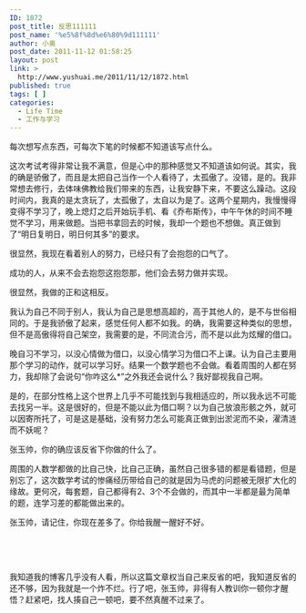 ```yaml
---
ID: 1872
post_title: 反思111111
post_name: '%e5%8f%8d%e6%80%9d111111'
author: 小奥
post_date: 2011-11-12 01:58:25
layout: post
link: >
  http://www.yushuai.me/2011/11/12/1872.html
published: true
tags: [ ]
categories:
  - Life Time
  - 工作与学习
---
```

每次想写点东西，可每次下笔的时候都不知道该写点什么。

这次考试考得非常让我不满意，但是心中的那种感觉又不知道该如何说。其实，我的确是骄傲了，而且是太把自己当作一个人看待了，太孤傲了。没错，是的。我非常想去修行，去体味佛教给我们带来的东西，让我安静下来，不要这么躁动。这段时间内，我真的是太贪玩了，太孤傲了，太自以为是了。这两个星期内，我慢慢得变得不学习了，晚上熄灯之后开始玩手机、看《乔布斯传》，中午午休的时间不睡觉不学习，用来做题。当把书拿回去的时候，我却一个题也不想做。真正做到了“明日复明日，明日何其多”的要求。<!--more-->

很显然，我现在看着别人的努力，已经只有了会抱怨的口气了。

成功的人，从来不会去抱怨这抱怨那，他们会去努力做并实现。

很显然，我做的正和这相反。

我认为自己不同于别人，我认为自己是思想高超的，高于其他人的，是不与世俗相同的。于是我骄傲了起来，感觉任何人都不如我。的确，我需要这种类似的思想，但不是高傲得将自己架空，我需要的是，不同流合污，而不是以此为炫耀的借口。

晚自习不学习，以没心情做为借口，以没心情学习为借口不上课。认为自己主要用那个学习的动作，就可以学习好。结果一个数学题也不会做。看着周围的人都在努力，我却除了会说句“你咋这么*”之外我还会说什么？我好鄙视我自己啊。

是的，在部分性格上这个世界上几乎不可能找到与我相适应的，所以我永远不可能去找另一半。这是很好的，但是不能以此为借口啊？以为自己放浪形骸之外，就可以因寄所托了，可是这是基础，没有努力怎么可能真正做到出淤泥而不染，濯清涟而不妖呢？

张玉帅，你的确应该反省下你做的什么了。

周围的人数学都做的比自己快，比自己正确，虽然自己很多错的都是看错题，但是别忘了，这次数学考试的惨痛经历带给自己的就是因为马虎的问题被无限扩大化的缘故。更何况，每套题，自己都得有2、3个不会做的，而其中一半都是最为简单的题，连学习差的都能做出来的。

张玉帅，请记住，你现在差多了。你给我醒一醒好不好。

&nbsp;

&nbsp;

我知道我的博客几乎没有人看，所以这篇文章权当自己来反省的吧，我知道反省的还不够，因为我就是一个炸不烂。行了吧，张玉帅，非得有人教训你一顿你才醒悟？赶紧吧，找人揍自己一顿吧，要不然真醒不过来了。